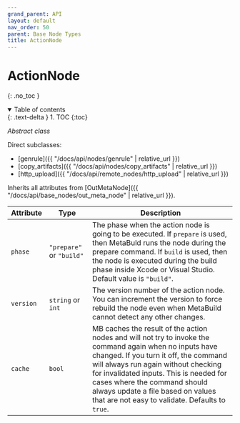 ```yaml
---
grand_parent: API
layout: default
nav_order: 50
parent: Base Node Types
title: ActionNode
---
```


# ActionNode
{: .no_toc }

<details open markdown="block">
  <summary>
    Table of contents
  </summary>
  {: .text-delta }
1. TOC
{:toc}
</details>




*Abstract class*

Direct subclasses:

- [genrule]({{ "/docs/api/nodes/genrule" | relative_url }})
- [copy_artifacts]({{ "/docs/api/nodes/copy_artifacts" | relative_url }})
- [http_upload]({{ "/docs/api/remote_nodes/http_upload" | relative_url }})

Inherits all attributes from [OutMetaNode]({{ "/docs/api/base_nodes/out_meta_node" | relative_url }}).

| Attribute | Type | Description |
|-----------|------|-------------|
| `phase` | `"prepare"` or `"build"` | The phase when the action node is going to be executed. If `prepare` is used, then MetaBuld runs the node during the prepare command. If `build` is used, then the node is executed during the build phase inside Xcode or Visual Studio.  Default value is `"build"`. |
| `version` | `string` or `int` | The version number of the action node. You can increment the version to force rebuild the node even when MetaBuild cannot detect any other changes. |
| `cache` | `bool` | MB caches the result of the action nodes and will not try to invoke the command again when no inputs have changed. If you turn it off, the command will always run again without checking for invalidated inputs. This is needed for cases where the command should always update a file based on values that are not easy to validate. Defaults to `true`. |

